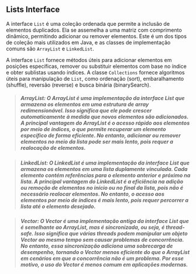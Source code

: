 ## Lists Interface

A interface `List` é uma coleção ordenada que permite a inclusão de elementos duplicados. Ela se assemelha a uma matriz com comprimento dinâmico, permitindo adicionar ou remover elementos.
Este é um dos tipos de coleção mais utilizados em Java, e as classes de implementação comuns são `ArrayList` e `LinkedList`.

A interface `List` fornece métodos úteis para adicionar elementos em posições específicas, remover ou substituir elementos com base no índice e obter sublistas usando índices.
A classe `Collections` fornece algoritmos úteis para manipulação de `List`, como ordenação (sort), embaralhamento (shuffle), reversão (reverse) e busca binária (binarySearch).

> ##### *ArrayList*: O ArrayList é uma implementação da interface List que armazena os elementos em uma estrutura de array redimensionável. Isso significa que ele pode crescer automaticamente à medida que novos elementos são adicionados. A principal vantagem do ArrayList é o acesso rápido aos elementos por meio de índices, o que permite recuperar um elemento específico de forma eficiente. No entanto, adicionar ou remover elementos no meio da lista pode ser mais lento, pois requer a realocação de elementos.

> ##### *LinkedList*: O LinkedList é uma implementação da interface List que armazena os elementos em uma lista duplamente vinculada. Cada elemento contém referências para o elemento anterior e próximo na lista. A principal vantagem do LinkedList é a eficiência na adição ou remoção de elementos no início ou no final da lista, pois não é necessário realocar elementos. No entanto, o acesso aos elementos por meio de índices é mais lento, pois requer percorrer a lista até o elemento desejado.

> ##### *Vector*: O Vector é uma implementação antiga da interface List que é semelhante ao ArrayList, mas é sincronizada, ou seja, é thread-safe. Isso significa que várias threads podem manipular um objeto Vector ao mesmo tempo sem causar problemas de concorrência. No entanto, essa sincronização adiciona uma sobrecarga de desempenho, tornando o Vector menos eficiente do que o ArrayList em cenários em que a concorrência não é um problema. Por esse motivo, o uso do Vector é menos comum em aplicações modernas.